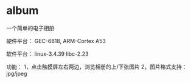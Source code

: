 # album
一个简单的电子相册

硬件平台：
GEC-6818, ARM-Cortex A53

软件平台：
linux-3.4.39
libc-2.23

功能：
1，点击触摸屏左右两边，浏览相册的上/下张图片
2，图片格式支持：jpg/jpeg
